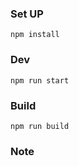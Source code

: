 ### Set UP
```
npm install
```

### Dev
```
npm run start
```


### Build
```
npm run build
```

### Note

